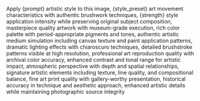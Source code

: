 Apply {prompt} artistic style to this image, {style_preset} art movement characteristics with authentic brushwork techniques, {strength} style application intensity while preserving original subject composition, masterpiece quality artwork with museum-grade execution, rich color palette with period-appropriate pigments and tones, authentic artistic medium simulation including canvas texture and paint application patterns, dramatic lighting effects with chiaroscuro techniques, detailed brushstroke patterns visible at high resolution, professional art reproduction quality with archival color accuracy, enhanced contrast and tonal range for artistic impact, atmospheric perspective with depth and spatial relationships, signature artistic elements including texture, line quality, and compositional balance, fine art print quality with gallery-worthy presentation, historical accuracy in technique and aesthetic approach, enhanced artistic details while maintaining photographic source integrity